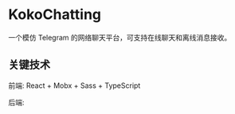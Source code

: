 # KokoChatting

一个模仿 Telegram 的网络聊天平台，可支持在线聊天和离线消息接收。

## 关键技术

前端: React + Mobx + Sass + TypeScript

后端:

